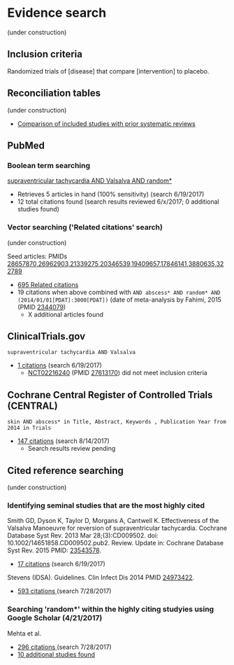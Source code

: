 # Evidence search
(under construction)
## Inclusion criteria
Randomized trials of [disease] that compare [intervention] to placebo.

## Reconciliation tables
(under construction)
* [Comparison of included studies with prior systematic reviews](../reconciliation-tables)

## PubMed
### Boolean term searching

[supraventricular tachycardia AND Valsalva AND random\*](https://www.ncbi.nlm.nih.gov/pubmed?cmd=Search&term=supraventricular%20tachycardia%20AND%20Valsalva%20AND%20random*)
* Retrieves 5 articles in hand (100% sensitivity) (search 6/19/2017)
* 12 total citations found (search results reviewed 6/x/2017; 0 additional studies found)

### Vector searching ('Related citations' search)
(under construction)

Seed articles: PMIDs [28657870,26962903,21339275,20346539,19409657,17846141,3880635,322789](https://www.ncbi.nlm.nih.gov/pubmed?cmd=Search&term=28657870,26962903,21339275,20346539,19409657,17846141,3880635,322789)
* [695 Related citations](https://www.ncbi.nlm.nih.gov/pubmed?linkname=pubmed_pubmed&from_uid=28657870,26962903,21339275,20346539,19409657,17846141,3880635,322789)
* 19 citations when above combined with `AND abscess* AND random* AND (2014/01/01[PDAT]:3000[PDAT])` (date of meta-analysis by Fahimi, 2015 (PMID [2344079](https://pubmed.gov/2344079))
  * X additional articles found

## ClinicalTrials.gov

`supraventricular tachycardia AND Valsalva`
* [1 citations](https://clinicaltrials.gov/ct2/results?term=supraventricular+tachycardia+AND+Valsalva&Search=Search) (search 6/19/2017)
  * [NCT02216240](https://clinicaltrials.gov/ct2/show/NCT02216240) (PMID [27613170](https://www.ncbi.nlm.nih.gov/pubmed/27613170)) did not meet inclusion criteria

## Cochrane Central Register of Controlled Trials (CENTRAL)

`skin AND abscess* in Title, Abstract, Keywords , Publication Year from 2014 in Trials`
* [147 citations](http://onlinelibrary.wiley.com/cochranelibrary/search?submitSearch=Go&searchRows%5B0%5D.searchCriterias%5B0%5D.fieldRestriction=title+abstract+keywords&searchRows%5B0%5D.searchCriterias%5B0%5D.term=skin+AND+abscess*&searchRows%5B0%5D.searchOptions.searchProducts=clinicalTrialsDoi&searchRows%5B0%5D.searchOptions.searchStatuses=&searchRows%5B0%5D.searchOptions.searchType=All&searchRows%5B0%5D.searchOptions.publicationStartYear=2014&searchRows%5B0%5D.searchOptions.publicationEndYear=&searchRows%5B0%5D.searchOptions.disableAutoStemming=&searchRows%5B0%5D.searchOptions.reviewGroupIds=&searchRows%5B0%5D.searchOptions.onlinePublicationStartYear=&searchRows%5B0%5D.searchOptions.onlinePublicationEndYear=&searchRows%5B0%5D.searchOptions.onlinePublicationStartMonth=01&searchRows%5B0%5D.searchOptions.onlinePublicationEndMonth=01&searchRows%5B0%5D.searchOptions.dateType=pubYearBetween&searchRows%5B0%5D.searchOptions.onlinePublicationLastNoOfMonths=1&searchRow.ordinal=0&hiddenFields.currentPage=1&hiddenFields.strategySortBy=last-modified-date%3Bdesc&hiddenFields.showStrategies=false&hiddenFields.containerId=&hiddenFields.etag=&hiddenFields.originalContainerId=&hiddenFields.searchFilters.filterByProduct=&hiddenFields.searchFilters.filterByIssue=all&hiddenFields.searchFilters.filterByType=All&hiddenFields.searchFilters.displayIssuesAndTypesFilters=false) (search 8/14/2017)
  * Search results review pending

## Cited reference searching
(under construction)

### Identifying seminal studies that are the most highly cited
Smith GD, Dyson K, Taylor D, Morgans A, Cantwell K. Effectiveness of the Valsalva Manoeuvre for reversion of supraventricular tachycardia. Cochrane Database Syst Rev. 2013 Mar 28;(3):CD009502. doi: 10.1002/14651858.CD009502.pub2. Review. Update in: Cochrane Database Syst Rev. 2015 PMID: [23543578](http://pubmed.gov/23543578).
 * [17 citations](https://scholar.google.com/scholar?cites=2217747907445562937&as_sdt=2005&sciodt=0,5&hl=en) (search 6/19/2017)

Stevens (IDSA). Guidelines. Clin Infect Dis 2014 PMID  [24973422](http://pubmed.gov/24973422).
 * [593 citations ](https://scholar.google.com/scholar?cites=7120216129274764329&as_sdt=2005&sciodt=0,5&hl=en) (search 7/28/2017)

### Searching 'random*' within the highly citing studyies using Google Scholar (4/21/2017)
Mehta et al. 
* [296 citations ](https://scholar.google.com/scholar?q=randomized&btnG=&hl=en&as_sdt=2005&sciodt=0%2C5&cites=7120216129274764329&scipsc=1) (search 7/28/2017)
* [10 additional studies found](https://pubmed.gov/25503625,27045252)
